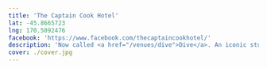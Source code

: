 ```yaml
---
title: 'The Captain Cook Hotel'
lat: -45.8665723
lng: 170.5092476
facebook: 'https://www.facebook.com/thecaptaincookhotel/'
description: 'Now called <a href="/venues/dive">Dive</a>. An iconic student pub which closed in 2014 due to declining revenue. It was purchased by property developers in 2016 and renovated into a trendy restaurant until it closed again in 2017. Then in 2018 it was purchased by former <a href="/venues/chicks_hotel">Chicks Hotel</a> operator Mike McLoed and reopened as a music focused venue. In 2020 it was renamed to Dive, causing minor controversy amongst regressives'
cover: ./cover.jpg
---
```

